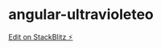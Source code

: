 # angular-ultravioleteo

[Edit on StackBlitz ⚡️](https://stackblitz.com/edit/angular-ultravioleteo-1ae7j2)